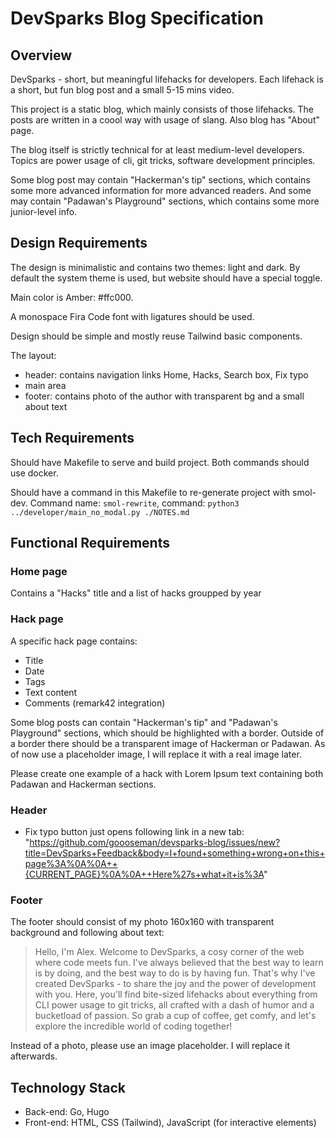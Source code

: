 # DevSparks Blog Specification

## Overview

DevSparks - short, but meaningful lifehacks for developers. Each lifehack is a short, but fun blog post and a small 5-15 mins video. 

This project is a static blog, which mainly consists of those lifehacks. The posts are written in a coool way with usage of slang. Also blog has "About" page.

The blog itself is strictly technical for at least medium-level developers. Topics are power usage of cli, git tricks, software development principles. 

Some blog post may contain "Hackerman's tip" sections, which contains some more advanced information for more advanced readers.
And some may contain "Padawan's Playground" sections, which contains some more junior-level info.

## Design Requirements

The design is minimalistic and contains two themes: light and dark. By default the system theme is used, but website should have a special toggle.

Main color is Amber: #ffc000.

A monospace Fira Code font with ligatures should be used.

Design should be simple and mostly reuse Tailwind basic components. 

The layout:
- header: contains navigation links Home, Hacks, Search box, Fix typo
- main area
- footer: contains photo of the author with transparent bg and a small about text

## Tech Requirements

Should have Makefile to serve and build project. Both commands should use docker. 

Should have a command in this Makefile to re-generate project with smol-dev. Command name: `smol-rewrite`, command: `python3 ../developer/main_no_modal.py ./NOTES.md `


## Functional Requirements

### Home page

Contains a "Hacks" title and a list of hacks groupped by year

### Hack page

A specific hack page contains:

- Title
- Date
- Tags
- Text content
- Comments (remark42 integration)

Some blog posts can contain "Hackerman's tip" and "Padawan's Playground" sections, which should be highlighted with a border. Outside of a border there should be a transparent image of Hackerman or Padawan. As of now use a placeholder image, I will replace it with a real image later.

Please create one example of a hack with Lorem Ipsum text containing both Padawan and Hackerman sections.

### Header

- Fix typo button just opens following link in a new tab: "https://github.com/goooseman/devsparks-blog/issues/new?title=DevSparks+Feedback&body=I+found+something+wrong+on+this+page%3A%0A%0A++{CURRENT_PAGE}%0A%0A++Here%27s+what+it+is%3A"

### Footer

The footer should consist of my photo 160x160 with transparent background and following about text: 

> Hello, I'm Alex. 
> Welcome to DevSparks, a cosy corner of the web where code meets fun. I've always believed that the best way to learn is by doing, and the best way to do is by having fun. That's why I've created DevSparks - to share the joy and the power of development with you.
> Here, you'll find bite-sized lifehacks about everything from CLI power usage to git tricks, all crafted with a dash of humor and a bucketload of passion.
> So grab a cup of coffee, get comfy, and let's explore the incredible world of coding together!

Instead of a photo, please use an image placeholder. I will replace it afterwards.

## Technology Stack

- Back-end: Go, Hugo
- Front-end: HTML, CSS (Tailwind), JavaScript (for interactive elements)